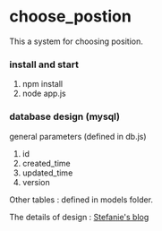 # choose_postion

This a system for choosing position.
### install and start
1. npm install
2. node app.js

### database design (mysql)
general parameters (defined in db.js)
1. id
2. created_time
3. updated_time
4. version

Other tables : defined in models folder.

The details of design : [Stefanie's blog](http://stefaniezhao.xyz/)